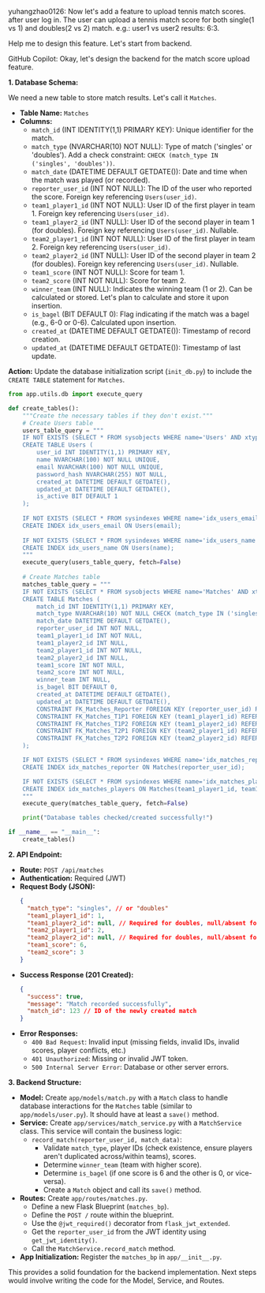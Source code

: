 yuhangzhao0126: Now let's add a feature to upload tennis match scores.
after user log in. The user can upload a tennis match score for both single(1 vs 1) and doubles(2 vs 2) match.
e.g.: user1 vs user2 results: 6:3.

Help me to design this feature. Let's start from backend.

GitHub Copilot: Okay, let's design the backend for the match score upload feature.

**1. Database Schema:**

We need a new table to store match results. Let's call it `Matches`.

*   **Table Name:** `Matches`
*   **Columns:**
    *   `match_id` (INT IDENTITY(1,1) PRIMARY KEY): Unique identifier for the match.
    *   `match_type` (NVARCHAR(10) NOT NULL): Type of match ('singles' or 'doubles'). Add a check constraint: `CHECK (match_type IN ('singles', 'doubles'))`.
    *   `match_date` (DATETIME DEFAULT GETDATE()): Date and time when the match was played (or recorded).
    *   `reporter_user_id` (INT NOT NULL): The ID of the user who reported the score. Foreign key referencing `Users(user_id)`.
    *   `team1_player1_id` (INT NOT NULL): User ID of the first player in team 1. Foreign key referencing `Users(user_id)`.
    *   `team1_player2_id` (INT NULL): User ID of the second player in team 1 (for doubles). Foreign key referencing `Users(user_id)`. Nullable.
    *   `team2_player1_id` (INT NOT NULL): User ID of the first player in team 2. Foreign key referencing `Users(user_id)`.
    *   `team2_player2_id` (INT NULL): User ID of the second player in team 2 (for doubles). Foreign key referencing `Users(user_id)`. Nullable.
    *   `team1_score` (INT NOT NULL): Score for team 1.
    *   `team2_score` (INT NOT NULL): Score for team 2.
    *   `winner_team` (INT NULL): Indicates the winning team (1 or 2). Can be calculated or stored. Let's plan to calculate and store it upon insertion.
    *   `is_bagel` (BIT DEFAULT 0): Flag indicating if the match was a bagel (e.g., 6-0 or 0-6). Calculated upon insertion.
    *   `created_at` (DATETIME DEFAULT GETDATE()): Timestamp of record creation.
    *   `updated_at` (DATETIME DEFAULT GETDATE()): Timestamp of last update.

**Action:** Update the database initialization script (`init_db.py`) to include the `CREATE TABLE` statement for `Matches`.

```python
from app.utils.db import execute_query

def create_tables():
    """Create the necessary tables if they don't exist."""
    # Create Users table
    users_table_query = """
    IF NOT EXISTS (SELECT * FROM sysobjects WHERE name='Users' AND xtype='U')
    CREATE TABLE Users (
        user_id INT IDENTITY(1,1) PRIMARY KEY,
        name NVARCHAR(100) NOT NULL UNIQUE,
        email NVARCHAR(100) NOT NULL UNIQUE,
        password_hash NVARCHAR(255) NOT NULL,
        created_at DATETIME DEFAULT GETDATE(),
        updated_at DATETIME DEFAULT GETDATE(),
        is_active BIT DEFAULT 1
    );
    
    IF NOT EXISTS (SELECT * FROM sysindexes WHERE name='idx_users_email')
    CREATE INDEX idx_users_email ON Users(email);
    
    IF NOT EXISTS (SELECT * FROM sysindexes WHERE name='idx_users_name')
    CREATE INDEX idx_users_name ON Users(name);
    """
    execute_query(users_table_query, fetch=False)
    
    # Create Matches table
    matches_table_query = """
    IF NOT EXISTS (SELECT * FROM sysobjects WHERE name='Matches' AND xtype='U')
    CREATE TABLE Matches (
        match_id INT IDENTITY(1,1) PRIMARY KEY,
        match_type NVARCHAR(10) NOT NULL CHECK (match_type IN ('singles', 'doubles')),
        match_date DATETIME DEFAULT GETDATE(),
        reporter_user_id INT NOT NULL,
        team1_player1_id INT NOT NULL,
        team1_player2_id INT NULL,
        team2_player1_id INT NOT NULL,
        team2_player2_id INT NULL,
        team1_score INT NOT NULL,
        team2_score INT NOT NULL,
        winner_team INT NULL,
        is_bagel BIT DEFAULT 0,
        created_at DATETIME DEFAULT GETDATE(),
        updated_at DATETIME DEFAULT GETDATE(),
        CONSTRAINT FK_Matches_Reporter FOREIGN KEY (reporter_user_id) REFERENCES Users(user_id),
        CONSTRAINT FK_Matches_T1P1 FOREIGN KEY (team1_player1_id) REFERENCES Users(user_id),
        CONSTRAINT FK_Matches_T1P2 FOREIGN KEY (team1_player2_id) REFERENCES Users(user_id),
        CONSTRAINT FK_Matches_T2P1 FOREIGN KEY (team2_player1_id) REFERENCES Users(user_id),
        CONSTRAINT FK_Matches_T2P2 FOREIGN KEY (team2_player2_id) REFERENCES Users(user_id)
    );

    IF NOT EXISTS (SELECT * FROM sysindexes WHERE name='idx_matches_reporter')
    CREATE INDEX idx_matches_reporter ON Matches(reporter_user_id);

    IF NOT EXISTS (SELECT * FROM sysindexes WHERE name='idx_matches_players')
    CREATE INDEX idx_matches_players ON Matches(team1_player1_id, team1_player2_id, team2_player1_id, team2_player2_id);
    """
    execute_query(matches_table_query, fetch=False)

    print("Database tables checked/created successfully!")

if __name__ == "__main__":
    create_tables()
```

**2. API Endpoint:**

*   **Route:** `POST /api/matches`
*   **Authentication:** Required (JWT)
*   **Request Body (JSON):**
    ```json
    {
      "match_type": "singles", // or "doubles"
      "team1_player1_id": 1,
      "team1_player2_id": null, // Required for doubles, null/absent for singles
      "team2_player1_id": 2,
      "team2_player2_id": null, // Required for doubles, null/absent for singles
      "team1_score": 6,
      "team2_score": 3
    }
    ```
*   **Success Response (201 Created):**
    ```json
    {
      "success": true,
      "message": "Match recorded successfully",
      "match_id": 123 // ID of the newly created match
    }
    ```
*   **Error Responses:**
    *   `400 Bad Request`: Invalid input (missing fields, invalid IDs, invalid scores, player conflicts, etc.)
    *   `401 Unauthorized`: Missing or invalid JWT token.
    *   `500 Internal Server Error`: Database or other server errors.

**3. Backend Structure:**

*   **Model:** Create `app/models/match.py` with a `Match` class to handle database interactions for the `Matches` table (similar to `app/models/user.py`). It should have at least a `save()` method.
*   **Service:** Create `app/services/match_service.py` with a `MatchService` class. This service will contain the business logic:
    *   `record_match(reporter_user_id, match_data)`:
        *   Validate `match_type`, player IDs (check existence, ensure players aren't duplicated across/within teams), scores.
        *   Determine `winner_team` (team with higher score).
        *   Determine `is_bagel` (if one score is 6 and the other is 0, or vice-versa).
        *   Create a `Match` object and call its `save()` method.
*   **Routes:** Create `app/routes/matches.py`.
    *   Define a new Flask Blueprint (`matches_bp`).
    *   Define the `POST /` route within the blueprint.
    *   Use the `@jwt_required()` decorator from `flask_jwt_extended`.
    *   Get the `reporter_user_id` from the JWT identity using `get_jwt_identity()`.
    *   Call the `MatchService.record_match` method.
*   **App Initialization:** Register the `matches_bp` in `app/__init__.py`.

This provides a solid foundation for the backend implementation. Next steps would involve writing the code for the Model, Service, and Routes.
